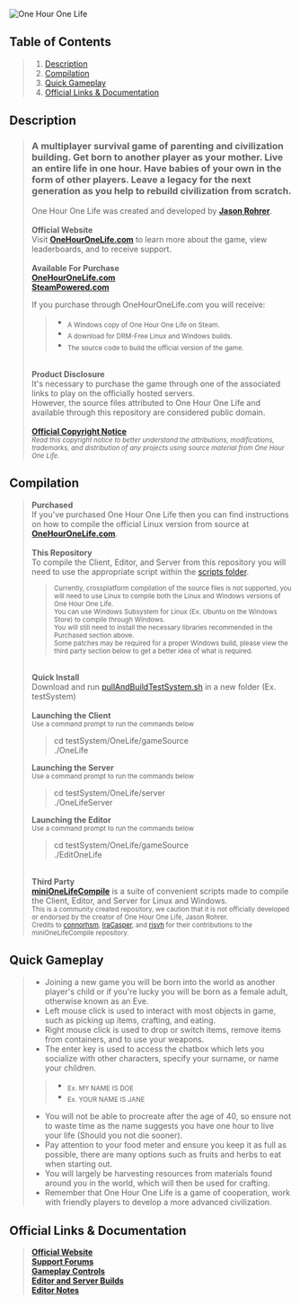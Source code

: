 ![One Hour One Life](./documentation/art/logo2_1200.png)

## **Table of Contents**
>1. [Description](https://github.com/sweiberg/OneLife-Readme/edit/master/Readme.md#description)
>2. [Compilation](https://github.com/sweiberg/OneLife-Readme/edit/master/Readme.md#compilation)
>3. [Quick Gameplay](https://github.com/sweiberg/OneLife-Readme/edit/master/Readme.md#quick-gameplay)
>4. [Official Links & Documentation](https://github.com/sweiberg/OneLife-Readme/edit/master/Readme.md#official-links--documentation)

## **Description**
> ### A multiplayer survival game of parenting and civilization building. Get born to another player as your mother. Live an entire life in one hour. Have babies of your own in the form of other players. Leave a legacy for the next generation as you help to rebuild civilization from scratch.
> One Hour One Life was created and developed by [**Jason Rohrer**](https://github.com/jasonrohrer).
\
\
>**Official Website**\
>Visit [**OneHourOneLife.com**](http://onehouronelife.com/) to learn more about the game, view leaderboards, and to receive support.
\
\
>**Available For Purchase**\
>[**OneHourOneLife.com**](http://onehouronelife.com/)\
>[**SteamPowered.com**](https://store.steampowered.com/app/595690/One_Hour_One_Life/)
>
>If you purchase through OneHourOneLife.com you will receive:
>>+ <sub>A Windows copy of One Hour One Life on Steam.</sub>
>>+ <sub>A download for DRM-Free Linux and Windows builds.</sub> 
>>+ <sub>The source code to build the official version of the game.</sub>
>
>\
>**Product Disclosure**\
>It's necessary to purchase the game through one of the associated links to play on the officially hosted servers. \
>However, the source files attributed to One Hour One Life and available through this repository are considered public domain.\
\
>[**Official Copyright Notice**](./no_copyright.txt)\
><sub>*Read this copyright notice to better understand the attributions, modifications, trademarks, and distribution of any projects using source material from One Hour One Life.*</sub>

## **Compilation**
>**Purchased**\
>If you've purchased One Hour One Life then you can find instructions on how to compile the official Linux version from source at\
>[**OneHourOneLife.com**](http://onehouronelife.com/compileNotes.php). \
>\
>**This Repository**\
>To compile the Client, Editor, and Server from this repository you will need to use the appropriate script within the [scripts folder](./scripts).
>><sub>Currently, crossplatform compilation of the source files is not supported, you will need to use Linux to compile both the Linux and Windows versions of One Hour One Life.</sub>\
>><sub>You can use Windows Subsystem for Linux (Ex. Ubuntu on the Windows Store) to compile through Windows.</sub>\
>><sub>You will still need to install the necessary libraries recommended in the Purchased section above.</sub>\
>><sub>Some patches may be required for a proper Windows build, please view the third party section below to get a better idea of what is required.</sub>
>>
>\
>**Quick Install**\
>Download and run [pullAndBuildTestSystem.sh](scripts/pullAndBuildTestSystem.sh) in a new folder (Ex. testSystem)\
>\
>**Launching the Client**\
><sub>Use a command prompt to run the commands below</sub>
>>cd testSystem/OneLife/gameSource\
>>./OneLife
>>
>**Launching the Server**\
><sub>Use a command prompt to run the commands below</sub>
>>cd testSystem/OneLife/server\
>>./OneLifeServer
>>
>**Launching the Editor**\
><sub>Use a command prompt to run the commands below</sub>
>>cd testSystem/OneLife/gameSource\
>>./EditOneLife
>>
>\
>**Third Party**\
>[**miniOneLifeCompile**](https://github.com/risvh/miniOneLifeCompile) is a suite of convenient scripts made to compile the Client, Editor, and Server for Linux and Windows.\
><sub>This is a community created repository, we caution that it is not officially developed or endorsed by the creator of One Hour One Life, Jason Rohrer.</sub>\
><sub>Credits to [connorhsm](https://github.com/connorhsm), [IraCasper](https://github.com/IraCasper), and [risvh](https://github.com/risvh) for their contributions to the miniOneLifeCompile repository.
  

## **Quick Gameplay**
>+ Joining a new game you will be born into the world as another player's child or if you're lucky you will be born as a female adult, otherwise known as an Eve.
>+ Left mouse click is used to interact with most objects in game, such as picking up items, crafting, and eating.
>+ Right mouse click is used to drop or switch items, remove items from containers, and to use your weapons.
>+ The enter key is used to access the chatbox which lets you socialize with other characters, specify your surname, or name your children.
>>+ <sub>Ex. MY NAME IS DOE</sub>
>>+ <sub>Ex. YOUR NAME IS JANE</sub>
>+ You will not be able to procreate after the age of 40, so ensure not to waste time as the name suggests you have one hour to live your life (Should you not die sooner).
>+ Pay attention to your food meter and ensure you keep it as full as possible, there are many options such as fruits and herbs to eat when starting out.
>+ You will largely be harvesting resources from materials found around you in the world, which will then be used for crafting.
>+ Remember that One Hour One Life is a game of cooperation, work with friendly players to develop a more advanced civilization.

## **Official Links & Documentation**
>[**Official Website**](https://onehouronelife.com)\
>[**Support Forums**](https://onehouronelife.com/forums/)\
>[**Gameplay Controls**](./documentation/Readme.txt)\
>[**Editor and Server Builds**](./documentation/EditorAndServerBuildNotes.txt)\
>[**Editor Notes**](./documentation/EditorNotes.txt)
